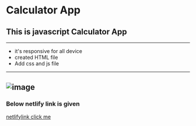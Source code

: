 # Calculator App
## This is javascript Calculator App
---
- it's responsive for all device
- created HTML file
- Add css and js file 
---
![image](./Project_01/imgforrefernce/Screenshot%20(92).png)
---
### Below netlify link is given

[netlifylink click me](https://calculator-app-using-js.netlify.app/)
